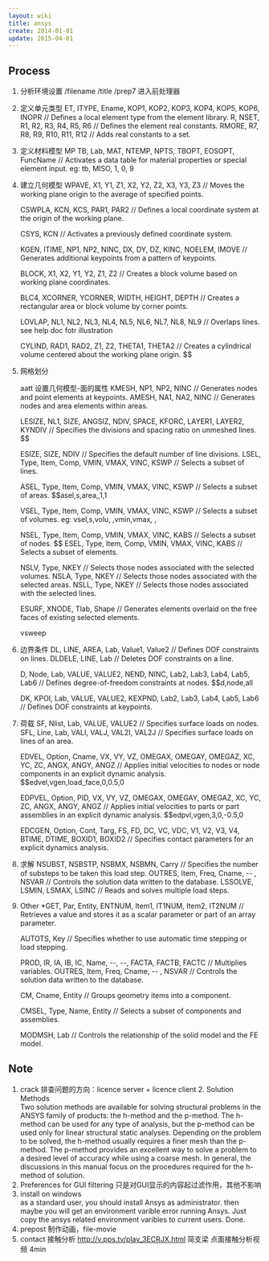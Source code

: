 ```yaml
---
layout: wiki
title: ansys
create: 2014-01-01
update: 2015-04-01
---
```


## Process
1. 分析环境设置
    /filename
    /title
    /prep7 进入前处理器

2. 定义单元类型
    ET, ITYPE, Ename, KOP1, KOP2, KOP3, KOP4, KOP5, KOP6, INOPR // Defines a local element type from the element library.
    R, NSET, R1, R2, R3, R4, R5, R6 // Defines the element real constants.
    RMORE, R7, R8, R9, R10, R11, R12 // Adds real constants to a set.

3. 定义材料模型
    MP
    TB, Lab, MAT, NTEMP, NPTS, TBOPT, EOSOPT, FuncName // Activates a data table for material properties or special element input.
    eg: tb, MISO, 1, 0, 9

4. 建立几何模型
    WPAVE, X1, Y1, Z1, X2, Y2, Z2, X3, Y3, Z3 // Moves the working plane origin to the average of specified points.
    
    CSWPLA, KCN, KCS, PAR1, PAR2 // Defines a local coordinate system at the origin of the working plane.
    
    CSYS, KCN // Activates a previously defined coordinate system.

    KGEN, ITIME, NP1, NP2, NINC, DX, DY, DZ, KINC, NOELEM, IMOVE // Generates additional keypoints from a pattern of keypoints.
    
    BLOCK, X1, X2, Y1, Y2, Z1, Z2 // Creates a block volume based on working plane coordinates.
    
    BLC4, XCORNER, YCORNER, WIDTH, HEIGHT, DEPTH // Creates a rectangular area or block volume by corner points.

    LOVLAP, NL1, NL2, NL3, NL4, NL5, NL6, NL7, NL8, NL9 // Overlaps lines. see help doc fotr illustration 

    CYLIND, RAD1, RAD2, Z1, Z2, THETA1, THETA2 // Creates a cylindrical volume centered about the working plane origin.
    $$

5. 网格划分

    aatt 设置几何模型-面的属性
    KMESH, NP1, NP2, NINC // Generates nodes and point elements at keypoints.
    AMESH, NA1, NA2, NINC // Generates nodes and area elements within areas.

    LESIZE, NL1, SIZE, ANGSIZ, NDIV, SPACE, KFORC, LAYER1, LAYER2, KYNDIV // Specifies the divisions and spacing ratio on unmeshed lines.
    $$

    ESIZE, SIZE, NDIV // Specifies the default number of line divisions.
    LSEL, Type, Item, Comp, VMIN, VMAX, VINC, KSWP // Selects a subset of lines.
    
    ASEL, Type, Item, Comp, VMIN, VMAX, VINC, KSWP // Selects a subset of areas.
    $$asel,s,area,,1,1

    VSEL, Type, Item, Comp, VMIN, VMAX, VINC, KSWP // Selects a subset of volumes. eg: vsel,s,volu, ,vmin,vmax, ,
    
    NSEL, Type, Item, Comp, VMIN, VMAX, VINC, KABS // Selects a subset of nodes.
    $$
    ESEL, Type, Item, Comp, VMIN, VMAX, VINC, KABS // Selects a subset of elements.

    NSLV, Type, NKEY // Selects those nodes associated with the selected volumes.
    NSLA, Type, NKEY // Selects those nodes associated with the selected areas.
    NSLL, Type, NKEY // Selects those nodes associated with the selected lines.
    

    ESURF, XNODE, Tlab, Shape // Generates elements overlaid on the free faces of existing selected elements.

    vsweep

6. 边界条件
    DL, LINE, AREA, Lab, Value1, Value2 // Defines DOF constraints on lines.
    DLDELE, LINE, Lab // Deletes DOF constraints on a line.    

    D, Node, Lab, VALUE, VALUE2, NEND, NINC, Lab2, Lab3, Lab4, Lab5, Lab6 // Defines degree-of-freedom constraints at nodes.
    $$d,node,all

    DK, KPOI, Lab, VALUE, VALUE2, KEXPND, Lab2, Lab3, Lab4, Lab5, Lab6 // Defines DOF constraints at keypoints.
7. 荷载
    SF, Nlist, Lab, VALUE, VALUE2 // Specifies surface loads on nodes.
    SFL, Line, Lab, VALI, VALJ, VAL2I, VAL2J // Specifies surface loads on lines of an area.

    EDVEL, Option, Cname, VX, VY, VZ, OMEGAX, OMEGAY, OMEGAZ, XC, YC, ZC, ANGX, ANGY, ANGZ // Applies initial velocities to nodes or node components in an explicit dynamic analysis.
    $$edvel,vgen,load_face,0,0.5,0

    EDPVEL, Option, PID, VX, VY, VZ, OMEGAX, OMEGAY, OMEGAZ, XC, YC, ZC, ANGX, ANGY, ANGZ // Applies initial velocities to parts or part assemblies in an explicit dynamic analysis.
    $$edpvl,vgen,3,0,-0.5,0

    EDCGEN, Option, Cont, Targ, FS, FD, DC, VC, VDC, V1, V2, V3, V4, BTIME, DTIME, BOXID1, BOXID2 // Specifies contact parameters for an explicit dynamics analysis.

8. 求解
    NSUBST, NSBSTP, NSBMX, NSBMN, Carry // Specifies the number of substeps to be taken this load step.
    OUTRES, Item, Freq, Cname, -- , NSVAR // Controls the solution data written to the database.
    LSSOLVE, LSMIN, LSMAX, LSINC // Reads and solves multiple load steps.
8. Other
    *GET, Par, Entity, ENTNUM, Item1, IT1NUM, Item2, IT2NUM // Retrieves a value and stores it as a scalar parameter or part of an array parameter.
    
    AUTOTS, Key // Specifies whether to use automatic time stepping or load stepping.
    
    PROD, IR, IA, IB, IC, Name, --, --, FACTA, FACTB, FACTC // Multiplies variables.
    OUTRES, Item, Freq, Cname, -- , NSVAR // Controls the solution data written to the database.

    CM, Cname, Entity // Groups geometry items into a component.

    CMSEL, Type, Name, Entity // Selects a subset of components and assemblies.

    MODMSH, Lab // Controls the relationship of the solid model and the FE model.


    
## Note	
1. crack 排查问题的方向：licence server + licence client
2. Solution Methods  
Two solution methods are available for solving structural problems in the ANSYS family of products: the h-method and the p-method. The h-method can be used for any type of analysis, but the p-method can be used only for linear structural static analyses. Depending on the problem to be solved, the h-method usually requires a finer mesh than the p-method. The p-method provides an excellent way to solve a problem to a desired level of accuracy while using a coarse mesh. In general, the discussions in this manual focus on the procedures required for the h-method of solution.
3. Preferences for GUI filtering 只是对GUI显示的内容起过滤作用，其他不影响
4. install on windows  
as a standard user, you should install Ansys as administrator.
then maybe you will get an environment varible error running Ansys. Just copy the ansys related environment varibles to current users. Done.
5. prepost  制作动画，file-movie
6. contact 接触分析
http://v.pps.tv/play_3ECRJX.html 简支梁 点面接触分析视频 4min  